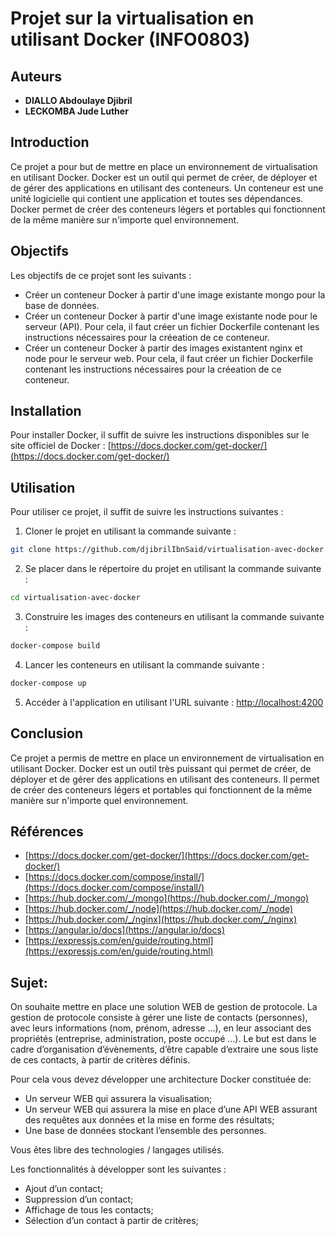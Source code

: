 # Projet sur la virtualisation en utilisant Docker (INFO0803)
## Auteurs
- **DIALLO Abdoulaye Djibril**
- **LECKOMBA Jude Luther**

## Introduction
Ce projet a pour but de mettre en place un environnement de virtualisation en utilisant Docker. Docker est un outil qui permet de créer, de déployer et de gérer des applications en utilisant des conteneurs. Un conteneur est une unité logicielle qui contient une application et toutes ses dépendances. Docker permet de créer des conteneurs légers et portables qui fonctionnent de la même manière sur n'importe quel environnement.

## Objectifs
Les objectifs de ce projet sont les suivants :
- Créer un conteneur Docker à partir d'une image existante mongo pour la base de données.
- Créer un conteneur Docker à partir d'une image existante node pour le serveur (API). Pour cela, il faut créer un fichier Dockerfile contenant les instructions nécessaires pour la créeation de ce conteneur.
- Créer un conteneur Docker à partir des images existantent nginx et node pour le serveur web. Pour cela, il faut créer un fichier Dockerfile contenant les instructions nécessaires pour la créeation de ce conteneur.

## Installation
Pour installer Docker, il suffit de suivre les instructions disponibles sur le site officiel de Docker : [https://docs.docker.com/get-docker/](https://docs.docker.com/get-docker/)

## Utilisation
Pour utiliser ce projet, il suffit de suivre les instructions suivantes :
1. Cloner le projet en utilisant la commande suivante :
```bash
git clone https://github.com/djibrilIbnSaid/virtualisation-avec-docker
```
2. Se placer dans le répertoire du projet en utilisant la commande suivante :
```bash
cd virtualisation-avec-docker
```
3. Construire les images des conteneurs en utilisant la commande suivante :
```bash
docker-compose build
```
4. Lancer les conteneurs en utilisant la commande suivante :
```bash
docker-compose up
```
5. Accéder à l'application en utilisant l'URL suivante : [http://localhost:4200](http://localhost:4200)

## Conclusion
Ce projet a permis de mettre en place un environnement de virtualisation en utilisant Docker. Docker est un outil très puissant qui permet de créer, de déployer et de gérer des applications en utilisant des conteneurs. Il permet de créer des conteneurs légers et portables qui fonctionnent de la même manière sur n'importe quel environnement.

## Références
- [https://docs.docker.com/get-docker/](https://docs.docker.com/get-docker/)
- [https://docs.docker.com/compose/install/](https://docs.docker.com/compose/install/)
- [https://hub.docker.com/_/mongo](https://hub.docker.com/_/mongo)
- [https://hub.docker.com/_/node](https://hub.docker.com/_/node)
- [https://hub.docker.com/_/nginx](https://hub.docker.com/_/nginx)
- [https://angular.io/docs](https://angular.io/docs)
- [https://expressjs.com/en/guide/routing.html](https://expressjs.com/en/guide/routing.html)

## Sujet:
On souhaite mettre en place une solution WEB de gestion de protocole. La gestion de protocole
consiste à gérer une liste de contacts (personnes), avec leurs informations (nom, prénom,
adresse …), en leur associant des propriétés (entreprise, administration, poste occupé …). Le but
est dans le cadre d’organisation d’évènements, d’être capable d’extraire une sous liste de ces
contacts, à partir de critères définis.

Pour cela vous devez développer une architecture Docker constituée de:
- Un serveur WEB qui assurera la visualisation;
- Un serveur WEB qui assurera la mise en place d’une API WEB assurant des requêtes aux données et la mise en forme des résultats;
- Une base de données stockant l’ensemble des personnes.

Vous êtes libre des technologies / langages utilisés.

Les fonctionnalités à développer sont les suivantes :
- Ajout d’un contact;
- Suppression d’un contact;
- Affichage de tous les contacts;
- Sélection d’un contact à partir de critères;